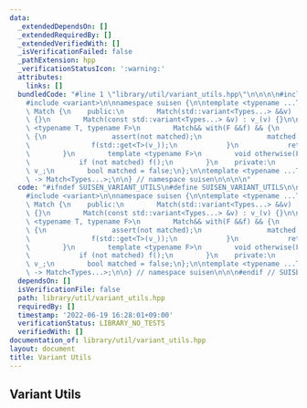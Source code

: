 ```yaml
---
data:
  _extendedDependsOn: []
  _extendedRequiredBy: []
  _extendedVerifiedWith: []
  _isVerificationFailed: false
  _pathExtension: hpp
  _verificationStatusIcon: ':warning:'
  attributes:
    links: []
  bundledCode: "#line 1 \"library/util/variant_utils.hpp\"\n\n\n\n#include <cassert>\n\
    #include <variant>\n\nnamespace suisen {\n\ntemplate <typename ...Types>\nclass\
    \ Match {\n    public:\n        Match(std::variant<Types...> &&v) : v_(std::move(v))\
    \ {}\n        Match(const std::variant<Types...> &v) : v_(v) {}\n\n        template\
    \ <typename T, typename F>\n        Match&& with(F &&f) && {\n            if (std::holds_alternative<T>(v_))\
    \ {\n                assert(not matched);\n                matched = true;\n \
    \               f(std::get<T>(v_));\n            }\n            return std::move(*this);\n\
    \        }\n        template <typename F>\n        void otherwise(F &&f) && {\n\
    \            if (not matched) f();\n        }\n    private:\n        std::variant<Types...>\
    \ v_;\n        bool matched = false;\n};\n\ntemplate <typename ...Types>\nMatch(std::variant<Types...>)\
    \ -> Match<Types...>;\n\n} // namespace suisen\n\n\n\n"
  code: "#ifndef SUISEN_VARIANT_UTILS\n#define SUISEN_VARIANT_UTILS\n\n#include <cassert>\n\
    #include <variant>\n\nnamespace suisen {\n\ntemplate <typename ...Types>\nclass\
    \ Match {\n    public:\n        Match(std::variant<Types...> &&v) : v_(std::move(v))\
    \ {}\n        Match(const std::variant<Types...> &v) : v_(v) {}\n\n        template\
    \ <typename T, typename F>\n        Match&& with(F &&f) && {\n            if (std::holds_alternative<T>(v_))\
    \ {\n                assert(not matched);\n                matched = true;\n \
    \               f(std::get<T>(v_));\n            }\n            return std::move(*this);\n\
    \        }\n        template <typename F>\n        void otherwise(F &&f) && {\n\
    \            if (not matched) f();\n        }\n    private:\n        std::variant<Types...>\
    \ v_;\n        bool matched = false;\n};\n\ntemplate <typename ...Types>\nMatch(std::variant<Types...>)\
    \ -> Match<Types...>;\n\n} // namespace suisen\n\n\n#endif // SUISEN_VARIANT_UTILS\n"
  dependsOn: []
  isVerificationFile: false
  path: library/util/variant_utils.hpp
  requiredBy: []
  timestamp: '2022-06-19 16:28:01+09:00'
  verificationStatus: LIBRARY_NO_TESTS
  verifiedWith: []
documentation_of: library/util/variant_utils.hpp
layout: document
title: Variant Utils
---
```

## Variant Utils
